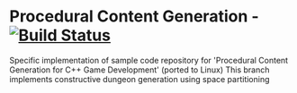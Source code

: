# Procedural Content Generation - [![Build Status](https://travis-ci.org/myood/ProceduralContentGeneration-Linux.svg?branch=master)](https://travis-ci.org/myood/ProceduralContentGeneration-Linux/builds)
Specific implementation of sample code repository for 'Procedural Content Generation for C++ Game Development' (ported to Linux)
This branch implements constructive dungeon generation using space partitioning
